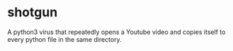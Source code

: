 # shotgun
A python3 virus that repeatedly opens a Youtube video and copies itself to every python file in the same directory.
